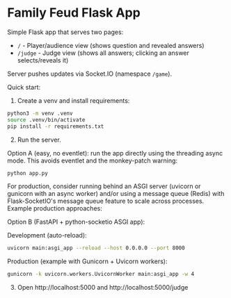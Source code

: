 # Family Feud Flask App

Simple Flask app that serves two pages:

- `/` - Player/audience view (shows question and revealed answers)
- `/judge` - Judge view (shows all answers; clicking an answer selects/reveals it)

Server pushes updates via Socket.IO (namespace `/game`).

Quick start:

1. Create a venv and install requirements:

```bash
python3 -m venv .venv
source .venv/bin/activate
pip install -r requirements.txt
```

2. Run the server.

Option A (easy, no eventlet): run the app directly using the threading async mode. This avoids eventlet and the monkey-patch warning:

```bash
python app.py
```

For production, consider running behind an ASGI server (uvicorn or gunicorn with an async worker) and/or using a message queue (Redis) with Flask-SocketIO's message queue feature to scale across processes. Example production approaches:

Option B (FastAPI + python-socketio ASGI app):

Development (auto-reload):

```bash
uvicorn main:asgi_app --reload --host 0.0.0.0 --port 8000
```

Production (example with Gunicorn + Uvicorn workers):

```bash
gunicorn -k uvicorn.workers.UvicornWorker main:asgi_app -w 4
```

3. Open http://localhost:5000 and http://localhost:5000/judge
